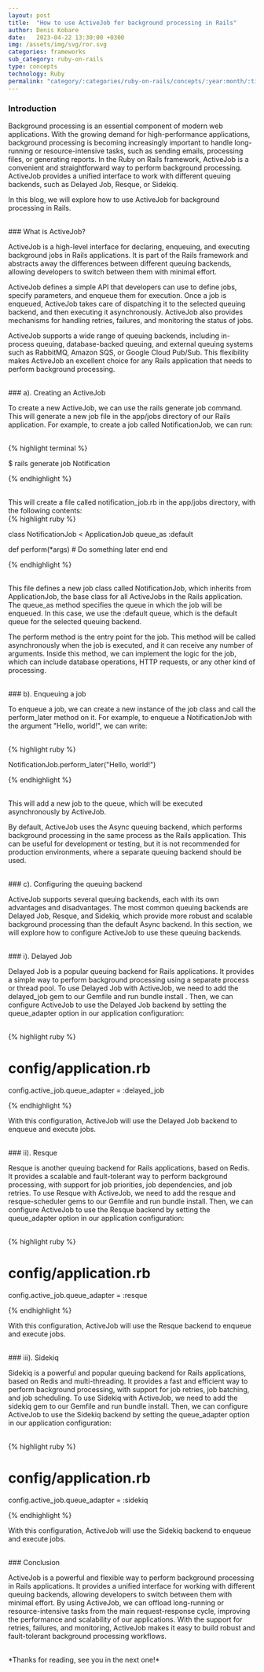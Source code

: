 ```yaml
---
layout: post
title:  "How to use ActiveJob for background processing in Rails"
author: Denis Kobare
date:   2023-04-22 13:30:00 +0300
img: /assets/img/svg/ror.svg
categories: frameworks
sub_category: ruby-on-rails
type: concepts
technology: Ruby
permalink: "category/:categories/ruby-on-rails/concepts/:year:month/:title"
---
```



### Introduction

Background processing is an essential component of modern web applications. 
With the growing demand for high-performance applications, background processing 
is becoming increasingly important to handle long-running or resource-intensive 
tasks, such as sending emails, processing files, or generating reports. In the 
Ruby on Rails framework, ActiveJob is a convenient and straightforward way to 
perform background processing. ActiveJob provides a unified interface to work 
with different queuing backends, such as Delayed Job, Resque, or Sidekiq. 

In this blog, we will explore how to use ActiveJob for background processing in Rails.


<br>
### What is ActiveJob?

ActiveJob is a high-level interface for declaring, enqueuing, and executing 
background jobs in Rails applications. It is part of the Rails framework and 
abstracts away the differences between different queuing backends, allowing 
developers to switch between them with minimal effort.

ActiveJob defines a simple API that developers can use to define jobs, specify 
parameters, and enqueue them for execution. Once a job is enqueued, ActiveJob 
takes care of dispatching it to the selected queuing backend, and then executing 
it asynchronously. ActiveJob also provides mechanisms for handling retries, 
failures, and monitoring the status of jobs.

ActiveJob supports a wide range of queuing backends, including in-process queuing, 
database-backed queuing, and external queuing systems such as RabbitMQ, Amazon SQS, 
or Google Cloud Pub/Sub. This flexibility makes ActiveJob an excellent choice for 
any Rails application that needs to perform background processing.


<br>
### a). Creating an ActiveJob

To create a new ActiveJob, we can use the <span class="badge">rails generate job
</span> command. This will 
generate a new job file in the <span class="badge">app/jobs</span> directory of 
our Rails application. For example, to create a job called <span class="badge">
NotificationJob</span>, we can run:


<br>
{% highlight terminal %}

$ rails generate job Notification

{% endhighlight %}

<br>
This will create a file called <span class="badge">notification_job.rb</span> in 
the <span class="badge">app/jobs</span> directory, with the following contents:


<br>
{% highlight ruby %}

class NotificationJob < ApplicationJob
  queue_as :default

  def perform(*args)
    # Do something later
  end
end


{% endhighlight %}


<br>
This file defines a new job class called <span class="badge">NotificationJob</span>, 
which inherits from <span class="badge">ApplicationJob</span>, the base class for 
all ActiveJobs in the Rails application. The queue_as method specifies the queue 
in which the job will be enqueued. In this case, we use the <span class="badge">
:default queue</span>, which is the default queue for the selected queuing backend.


The <span class="badge">perform</span> method is the entry point for the job. 
This method will be called asynchronously when the job is executed, and it can 
receive any number of arguments. Inside this method, we can implement the logic 
for the job, which can include database operations, HTTP requests, or any other 
kind of processing.



<br>
### b). Enqueuing a job

To enqueue a job, we can create a new instance of the job class and call the 
<span class="badge">perform_later</span> method on it. For example, to enqueue a 
<span class="badge">NotificationJob</span> with the argument "Hello, world!", we 
can write:


<br>
{% highlight ruby %}

NotificationJob.perform_later("Hello, world!")

{% endhighlight %}


<br>
This will add a new job to the queue, which will be executed asynchronously by 
ActiveJob.

By default, ActiveJob uses the Async queuing backend, which performs background 
processing in the same process as the Rails application. This can be useful for 
development or testing, but it is not recommended for production environments, 
where a separate queuing backend should be used.


<br>
### c). Configuring the queuing backend

ActiveJob supports several queuing backends, each with its own advantages and 
disadvantages. The most common queuing backends are Delayed Job, Resque, and 
Sidekiq, which provide more robust and scalable background processing than the 
default Async backend. In this section, we will explore how to configure 
ActiveJob to use these queuing backends.



<br>
### i). Delayed Job

Delayed Job is a popular queuing backend for Rails applications. It provides a 
simple way to perform background processing using a separate process or thread 
pool. To use Delayed Job with ActiveJob, we need to add the <span class="badge">
delayed_job</span> gem to our Gemfile and run <span class="badge">bundle install
</span>. Then, we can configure ActiveJob to use the Delayed Job backend by 
setting the <span class="badge">queue_adapter</span> option in our application 
configuration:


<br>
{% highlight ruby %}

# config/application.rb
config.active_job.queue_adapter = :delayed_job

{% endhighlight %}


With this configuration, ActiveJob will use the Delayed Job backend to enqueue 
and execute jobs.


<br>
### ii). Resque

Resque is another queuing backend for Rails applications, based on Redis. It 
provides a scalable and fault-tolerant way to perform background processing, with 
support for job priorities, job dependencies, and job retries. To use Resque with 
ActiveJob, we need to add the <span class="badge">resque</span> and 
<span class="badge">resque-scheduler</span> gems to our Gemfile and run 
<span class="badge">bundle install</span>. Then, we can configure ActiveJob to 
use the Resque backend by setting the <span class="badge">queue_adapter</span> 
option in our application configuration:


<br>
{% highlight ruby %}

# config/application.rb
config.active_job.queue_adapter = :resque

{% endhighlight %}


With this configuration, ActiveJob will use the Resque backend to enqueue and 
execute jobs.



<br>
### iii). Sidekiq

Sidekiq is a powerful and popular queuing backend for Rails applications, based 
on Redis and multi-threading. It provides a fast and efficient way to perform 
background processing, with support for job retries, job batching, and job 
scheduling. To use Sidekiq with ActiveJob, we need to add the <span class="badge">
sidekiq</span> gem to our Gemfile and run <span class="badge">bundle install</span>. 
Then, we can configure ActiveJob to use the Sidekiq backend by setting the 
<span class="badge">queue_adapter</span> option in our application configuration:


<br>
{% highlight ruby %}

# config/application.rb
config.active_job.queue_adapter = :sidekiq

{% endhighlight %}


With this configuration, ActiveJob will use the Sidekiq backend to enqueue and 
execute jobs.


<br>
### Conclusion

ActiveJob is a powerful and flexible way to perform background processing in 
Rails applications. It provides a unified interface for working with different 
queuing backends, allowing developers to switch between them with minimal effort. 
By using ActiveJob, we can offload long-running or resource-intensive tasks from 
the main request-response cycle, improving the performance and scalability of our 
applications. With the support for retries, failures, and monitoring, ActiveJob 
makes it easy to build robust and fault-tolerant background processing workflows.


<br>
*Thanks for reading, see you in the next one!*
